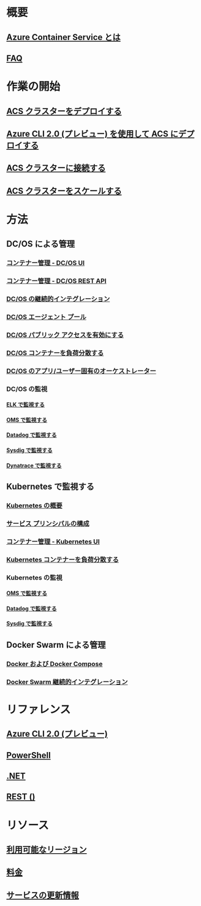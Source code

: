 # 概要
## [Azure Container Service とは](container-service-intro.md)
## [FAQ](container-service-faq.md)
# 作業の開始
## [ACS クラスターをデプロイする](container-service-deployment.md)
## [Azure CLI 2.0 (プレビュー) を使用して ACS にデプロイする](container-service-create-acs-cluster-cli.md)
## [ACS クラスターに接続する](container-service-connect.md)
## [ACS クラスターをスケールする](container-service-scale.md)
# 方法
## DC/OS による管理
### [コンテナー管理 - DC/OS UI](container-service-mesos-marathon-ui.md)
### [コンテナー管理 - DC/OS REST API](container-service-mesos-marathon-rest.md)
### [DC/OS の継続的インテグレーション](container-service-setup-ci-cd.md)
### [DC/OS エージェント プール](container-service-dcos-agents.md)
### [DC/OS パブリック アクセスを有効にする](container-service-enable-public-access.md)
### [DC/OS コンテナーを負荷分散する](container-service-load-balancing.md)
### [DC/OS のアプリ/ユーザー固有のオーケストレーター](container-service-application-specific-marathon.md)
### DC/OS の監視
#### [ELK で監視する](container-service-monitoring-elk.md)
#### [OMS で監視する](container-service-monitoring-oms.md)
#### [Datadog で監視する](container-service-monitoring.md)
#### [Sysdig で監視する](container-service-monitoring-sysdig.md)
#### [Dynatrace で監視する](container-service-monitoring-dynatrace.md)
## Kubernetes で監視する
### [Kubernetes の概要](container-service-kubernetes-walkthrough.md)
### [サービス プリンシパルの構成](container-service-kubernetes-service-principal.md)
### [コンテナー管理 - Kubernetes UI](container-service-kubernetes-ui.md)
### [Kubernetes コンテナーを負荷分散する](container-service-kubernetes-load-balancing.md)
### Kubernetes の監視
#### [OMS で監視する](container-service-kubernetes-oms.md)
#### [Datadog で監視する](container-service-kubernetes-datadog.md)
#### [Sysdig で監視する](container-service-kubernetes-sysdig.md)
## Docker Swarm による管理
### [Docker および Docker Compose](container-service-docker-swarm.md)
### [Docker Swarm 継続的インテグレーション](container-service-docker-swarm-setup-ci-cd.md)
# リファレンス
## [Azure CLI 2.0 (プレビュー)](/cli/azure/acs)
## [PowerShell](/powershell/resourcemanager/azurerm.compute/v2.3.0/azurerm.compute)
## [.NET](/dotnet/api/microsoft.azure.management.compute.models)
## [REST ()](/rest/api/compute/containerservices)
# リソース
## [利用可能なリージョン](https://azure.microsoft.com/regions/services/)
## [料金](https://azure.microsoft.com/pricing/details/container-service/)
## [サービスの更新情報](https://azure.microsoft.com/en-us/updates/?product=container-service&updatetype=&platform=)


<!--HONumber=Feb17_HO3-->


